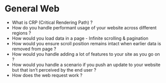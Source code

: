 # General Web

- What is CRP (Critical Rendering Path) ?
- How do you handle performant usage of your website across different regions ?
- How would you load data in a page - Infinite scrolling & pagination
- How would you ensure scroll position remains intact when earlier data is removed from page ?
- How would you handle adding a lot of features to your site as you go on ?
- How would you handle a scenario if you push an update to your website but that isn’t perceived by the end user ?
- How does the web request work ?